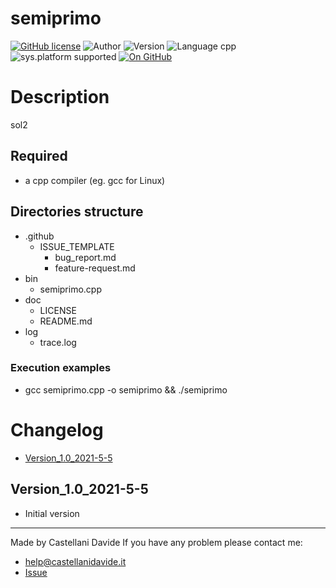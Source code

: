 # semiprimo
[![GitHub license](https://img.shields.io/badge/license-GNU-green?style=flat)](https://github.com/CastellaniDavide/semiprimo/blob/master/LICENSE) ![Author](https://img.shields.io/badge/author-Castellani%20Davide-green?style=flat) ![Version](https://img.shields.io/badge/version-v01.01-blue?style=flat) ![Language cpp](https://img.shields.io/badge/language-cpp-yellowgreen?style=flat) ![sys.platform supported](https://img.shields.io/badge/OS%20platform%20supported-All-blue?style=flat) [![On GitHub](https://img.shields.io/badge/on%20GitHub-True-green?style=flat&logo=github)](https://github.com/CastellaniDavide/semiprimo)

# Description
sol2

## Required
 - a cpp compiler (eg. gcc for Linux)
 

## Directories structure
 - .github
   - ISSUE_TEMPLATE
     - bug_report.md
     - feature-request.md
 - bin
	 - semiprimo.cpp
 - doc
   - LICENSE
   - README.md
 - log
	 - trace.log
   
### Execution examples
 - gcc semiprimo.cpp -o semiprimo && ./semiprimo

# Changelog
 - [Version_1.0_2021-5-5](#Version_10_2021-5-5)


## Version_1.0_2021-5-5
 - Initial version

---
Made by Castellani Davide 
If you have any problem please contact me:
- help@castellanidavide.it
- [Issue](https://github.com/CastellaniDavide/semiprimo/issues)
